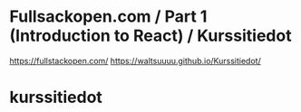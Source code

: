 # Fullsackopen.com / Part 1 (Introduction to React) / Kurssitiedot
https://fullstackopen.com/
https://waltsuuuu.github.io/Kurssitiedot/
# kurssitiedot
